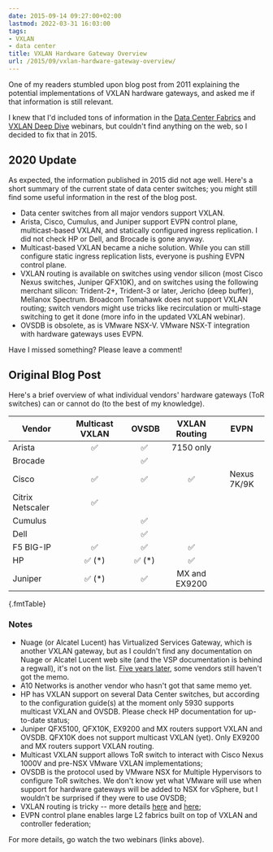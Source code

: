 ```yaml
---
date: 2015-09-14 09:27:00+02:00
lastmod: 2022-03-31 16:03:00
tags:
- VXLAN
- data center
title: VXLAN Hardware Gateway Overview
url: /2015/09/vxlan-hardware-gateway-overview/
---
```

One of my readers stumbled upon blog post from 2011 explaining the potential implementations of VXLAN hardware gateways, and asked me if that information is still relevant.

I knew that I'd included tons of information in the [Data Center Fabrics](http://www.ipspace.net/Data_Center_Fabrics) and [VXLAN Deep Dive](http://www.ipspace.net/VXLAN_Technical_Deep_Dive) webinars, but couldn't find anything on the web, so I decided to fix that in 2015.
<!--more-->
## 2020 Update

As expected, the information published in 2015 did not age well. Here's a short summary of the current state of data center switches; you might still find some useful information in the rest of the blog post.

* Data center switches from all major vendors support VXLAN.
* Arista, Cisco, Cumulus, and Juniper support EVPN control plane, multicast-based VXLAN, and statically configured ingress replication. I did not check HP or Dell, and Brocade is gone anyway.
* Multicast-based VXLAN became a niche solution. While you can still configure static ingress replication lists, everyone is pushing EVPN control plane.
* VXLAN routing is available on switches using vendor silicon (most Cisco Nexus switches, Juniper QFX10K), and on switches using the following merchant silicon: Trident-2+, Trident-3 or later, Jericho (deep buffer), Mellanox Spectrum. Broadcom Tomahawk does not support VXLAN routing; switch vendors might use tricks like recirculation or multi-stage switching to get it done (more info in the updated VXLAN webinar).
* OVSDB is obsolete, as is VMware NSX-V. VMware NSX-T integration with hardware gateways uses EVPN.

Have I missed something? Please leave a comment!

## Original Blog Post

Here's a brief overview of what individual vendors' hardware gateways (ToR switches) can or cannot do (to the best of my knowledge).

| Vendor | Multicast VXLAN | OVSDB | VXLAN Routing | EVPN |
|--------|:---------------:|:-----:|:-------------:|:----:|
| Arista |          ✅     |   ✅  | 7150 only     |      |
| Brocade|                 |   ✅  |               |      |
| Cisco  |          ✅     |   ✅  |  ✅      | Nexus 7K/9K |
| Citrix Netscaler |✅     |       |               |      |
| Cumulus |                |   ✅  |               |      |
| Dell   |                 |   ✅  |               |      |
| F5 BIG-IP |       ✅     |   ✅  |  ✅          |       |
| HP     |      ✅ (\*)    |   ✅ (\*) |  ✅      |       |
| Juniper|      ✅ (\*)    |   ✅  | MX and EX9200 |       |
{.fmtTable}

### Notes

-   Nuage (or Alcatel Lucent) has Virtualized Services Gateway, which is another VXLAN gateway, but as I couldn't find any documentation on Nuage or Alcatel Lucent web site (and the VSP documentation is behind a regwall), it's not on the list. [Five years later](/2010/09/hiding-documentation-will-they-never/), some vendors still haven't got the memo.
-   A10 Networks is another vendor who hasn\'t got that same memo yet.
-   HP has VXLAN support on several Data Center switches, but according to the configuration guide(s) at the moment only 5930 supports multicast VXLAN and OVSDB. Please check HP documentation for up-to-date status;
-   Juniper QFX5100, QFX10K, EX9200 and MX routers support VXLAN and OVSDB. QFX10K does not support multicast VXLAN (yet). Only EX9200 and MX routers support VXLAN routing.
-   Multicast VXLAN support allows ToR switch to interact with Cisco Nexus 1000V and pre-NSX VMware VXLAN implementations;
-   OVSDB is the protocol used by VMware NSX for Multiple Hypervisors to configure ToR switches. We don't know yet what VMware will use when support for hardware gateways will be added to NSX for vSphere, but I wouldn't be surprised if they were to use OVSDB;
-   VXLAN routing is tricky -- more details [here](/2014/07/layer-3-switching-over-vxlan-revisited/) and [here](/2015/03/video-routing-over-vxlan/);
-   EVPN control plane enables large L2 fabrics built on top of VXLAN and controller federation;

For more details, go watch the two webinars (links above).
